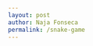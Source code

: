 ```yaml
---
layout: post
author: Naja Fonseca
permalink: /snake-game
---
```


<!DOCTYPE html>
<html lang="en">
<head>
    <meta charset="UTF-8">
    <meta http-equiv="X-UA-Compatible" content="IE=edge">
    <meta name="viewport" content="width=device-width, initial-scale=1.0">
    <title>snake game</title>
   <style>
       body{
           margin: 0px;
           padding: 0px;
           display: flex;
            flex-direction: column; /* arrage items on top of the other */
            justify-content: center;
            align-items: center;
       }
       canvas{
           box-shadow: black 20px 10px 50px; /*elevate our canvas*/

       }
   </style>
</head>
<body>
    <canvas id="game" width="400" height="400"/>
    <script src="index.js"></script>
</body>
</html>